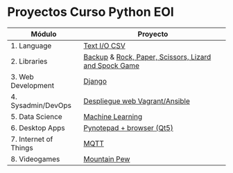 # Proyectos Curso Python EOI
|Módulo  | Proyecto  |
|--|--|
|1. Language  |[Text I/O CSV](https://github.com/RoberHerraiz/proyectos-eoi/tree/master/lenguaje)
| 2. Libraries | [Backup](https://github.com/RoberHerraiz/proyectos-eoi/tree/master/librerias/backup) & [Rock, Paper, Scissors, Lizard and Spock Game](https://github.com/RoberHerraiz/proyectos-eoi/tree/master/librerias/sheldon)|
| 3. Web Development | [Django](https://github.com/RoberHerraiz/shield) |
| 4. Sysadmin/DevOps| [Despliegue web Vagrant/Ansible](https://github.com/RoberHerraiz/proyectos-eoi/tree/master/sysadmin) |
| 5. Data Science | [Machine Learning](https://github.com/RoberHerraiz/proyectos-eoi/tree/master/data-science) |
| 6. Desktop Apps | [Pynotepad + browser (Qt5)](https://github.com/RoberHerraiz/proyectos-eoi/tree/master/desktop-apps) |
| 7. Internet of Things | [MQTT](https://github.com/RoberHerraiz/proyectos-eoi/tree/master/internet-of-things) |
| 8. Videogames | [Mountain Pew](https://github.com/RoberHerraiz/proyectos-eoi/tree/master/videogames) |
